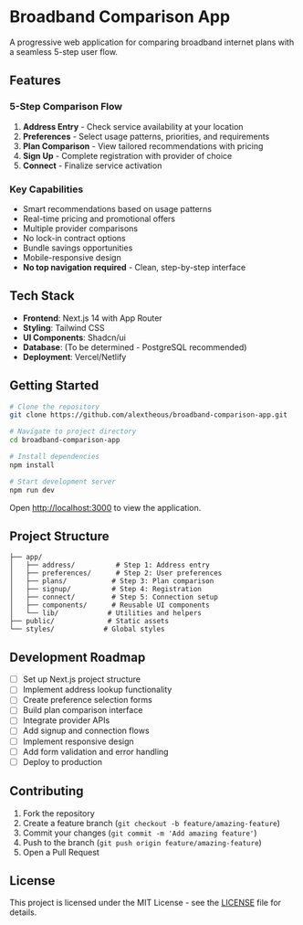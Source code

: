 # Broadband Comparison App

A progressive web application for comparing broadband internet plans with a seamless 5-step user flow.

## Features

### 5-Step Comparison Flow
1. **Address Entry** - Check service availability at your location
2. **Preferences** - Select usage patterns, priorities, and requirements
3. **Plan Comparison** - View tailored recommendations with pricing
4. **Sign Up** - Complete registration with provider of choice
5. **Connect** - Finalize service activation

### Key Capabilities
- Smart recommendations based on usage patterns
- Real-time pricing and promotional offers
- Multiple provider comparisons
- No lock-in contract options
- Bundle savings opportunities
- Mobile-responsive design
- **No top navigation required** - Clean, step-by-step interface

## Tech Stack

- **Frontend**: Next.js 14 with App Router
- **Styling**: Tailwind CSS
- **UI Components**: Shadcn/ui
- **Database**: (To be determined - PostgreSQL recommended)
- **Deployment**: Vercel/Netlify

## Getting Started

```bash
# Clone the repository
git clone https://github.com/alextheous/broadband-comparison-app.git

# Navigate to project directory
cd broadband-comparison-app

# Install dependencies
npm install

# Start development server
npm run dev
```

Open [http://localhost:3000](http://localhost:3000) to view the application.

## Project Structure

```
├── app/
│   ├── address/          # Step 1: Address entry
│   ├── preferences/      # Step 2: User preferences
│   ├── plans/           # Step 3: Plan comparison
│   ├── signup/          # Step 4: Registration
│   ├── connect/         # Step 5: Connection setup
│   ├── components/      # Reusable UI components
│   └── lib/            # Utilities and helpers
├── public/             # Static assets
└── styles/            # Global styles
```

## Development Roadmap

- [ ] Set up Next.js project structure
- [ ] Implement address lookup functionality
- [ ] Create preference selection forms
- [ ] Build plan comparison interface
- [ ] Integrate provider APIs
- [ ] Add signup and connection flows
- [ ] Implement responsive design
- [ ] Add form validation and error handling
- [ ] Deploy to production

## Contributing

1. Fork the repository
2. Create a feature branch (`git checkout -b feature/amazing-feature`)
3. Commit your changes (`git commit -m 'Add amazing feature'`)
4. Push to the branch (`git push origin feature/amazing-feature`)
5. Open a Pull Request

## License

This project is licensed under the MIT License - see the [LICENSE](LICENSE) file for details.